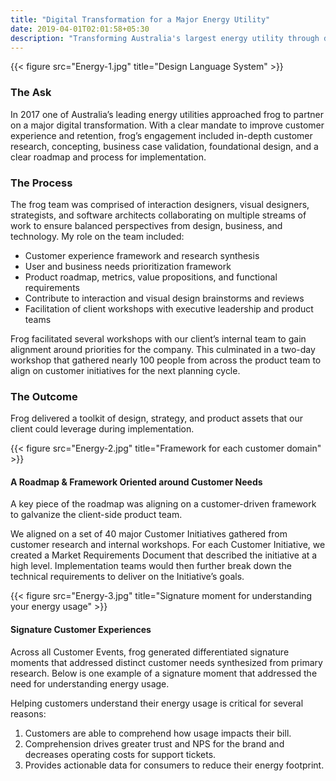 ```yaml
---
title: "Digital Transformation for a Major Energy Utility"
date: 2019-04-01T02:01:58+05:30
description: "Transforming Australia's largest energy utility through design"
---
```


{{< figure src="Energy-1.jpg" title="Design Language System" >}}

### The Ask
In 2017 one of Australia’s leading energy utilities approached frog to partner on a major digital transformation. With a clear mandate to improve customer experience and retention, frog’s engagement included in-depth customer research, concepting, business case validation, foundational design, and a clear roadmap and process for implementation.

### The Process
The frog team was comprised of interaction designers, visual designers, strategists, and software architects collaborating on multiple streams of work to ensure balanced perspectives from design, business, and technology. My role on the team included:
- Customer experience framework and research synthesis
- User and business needs prioritization framework
- Product roadmap, metrics, value propositions, and functional requirements
- Contribute to interaction and visual design brainstorms and reviews
- Facilitation of client workshops with executive leadership and product teams

Frog facilitated several workshops with our client’s internal team to gain alignment around priorities for the company. This culminated in a two-day workshop that gathered nearly 100 people from across the product team to align on customer initiatives for the next planning cycle.

### The Outcome
Frog delivered a toolkit of design, strategy, and product assets that our client could leverage during implementation.

{{< figure src="Energy-2.jpg" title="Framework for each customer domain" >}}

#### A Roadmap & Framework Oriented around Customer Needs
A key piece of the roadmap was aligning on a customer-driven framework to galvanize the client-side product team.

We aligned on a set of 40 major Customer Initiatives gathered from customer research and internal workshops. For each Customer Initiative, we created a Market Requirements Document that described the initiative at a high level. Implementation teams would then further break down the technical requirements to deliver on the Initiative’s goals.

{{< figure src="Energy-3.jpg" title="Signature moment for understanding your energy usage" >}}

#### Signature Customer Experiences
Across all Customer Events, frog generated differentiated signature moments that addressed distinct customer needs synthesized from primary research. Below is one example of a signature moment that addressed the need for understanding energy usage.

Helping customers understand their energy usage is critical for several reasons:
1. Customers are able to comprehend how usage impacts their bill.
2. Comprehension drives greater trust and NPS for the brand and decreases operating costs for support tickets.
3. Provides actionable data for consumers to reduce their energy footprint.
